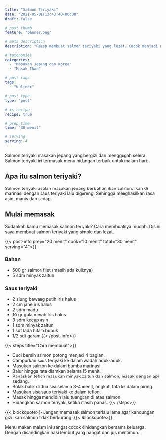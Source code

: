```yaml
---
title: "Salmon Teriyaki"
date: "2021-05-01T13:43:40+00:00"
draft: false

# post thumb
feature: "banner.png"

# meta description
description: "Resep membuat salmon teriyaki yang lezat. Cocok menjadi menu andalan sehari-hari"

# taxonomies
categories:
  - "Masakan Jepang dan Korea"
  - "Masak Ikan"

# post tags
tags:
  - "Kuliner"

# post type
type: "post"

# is recipe
recipe: true

# prep time
time: "30 menit"

# serving
serving: 4
---
```

Salmon teriyaki masakan jepang yang bergizi dan menggugah selera. Salmon teriyaki ini termasuk menu hidangan terbaik untuk malam hari.

## Apa itu salmon teriyaki?

Salmon teriyaki adalah masakan jepang berbahan ikan salmon. Ikan di marinasi dengan saus teriyaki lalu digoreng. Sehingga menghasilkan rasa asin, manis dan sedap.

## Mulai memasak

Sudahkah kamu memasak salmon teriyaki? Cara membuatnya mudah. Disini saya membuat salmon teriyaki yang simple dan lezat. 

{{< post-info prep="20 menit" cook="10 menit" total="30 menit" serving="4">}}

### Bahan

-   500 gr salmon filet (masih ada kulitnya)
-   5 sdm minyak zaitun

### Saus teriyaki

-   2 siung bawang putih iris halus
-   2 cm jahe iris halus
-   2 sdm madu
-   10 gr gula merah iris halus
-   3 sdm kecap asin
-   1 sdm minyak zaitun
-   1 sdt lada hitam bubuk
-   1/2 sdt garam
{{< /post-info>}}

{{< steps title="Cara membuat">}}
-   Cuci bersih salmon potong menjadi 4 bagian.
-   Campurkan saus teriyaki ke dalam wadah aduk-aduk.
-   Masukan salmon ke dalam bumbu marinasi.
-   Balur hingga rata diamkan selama 15 menit.
-   Panaskan teflon masukan minyak zaitun dan salmon, masak dengan api sedang.
-   Bolak balik di dua sisi selama 3-4 menit, angkat, tata ke dalam piring.
-   Masukan sisa saus teriyaki ke dalam teflon.
-   Masak hingga mendidih lalu tuangkan di atas salmon.
-   Hidangkan salmon teriyaki ketika masih panas.
{{< /steps>}}

{{< blockquote>}}
Jangan memasak salmon terlalu lama agar kandungan gizi ikan salmon tidak berkurang.
{{< /blockquote>}}

Menu makan malam ini sangat cocok dihidangkan bersama keluarga. Dengan disandingkan nasi lembut yang hangat dan jus mentimun.

